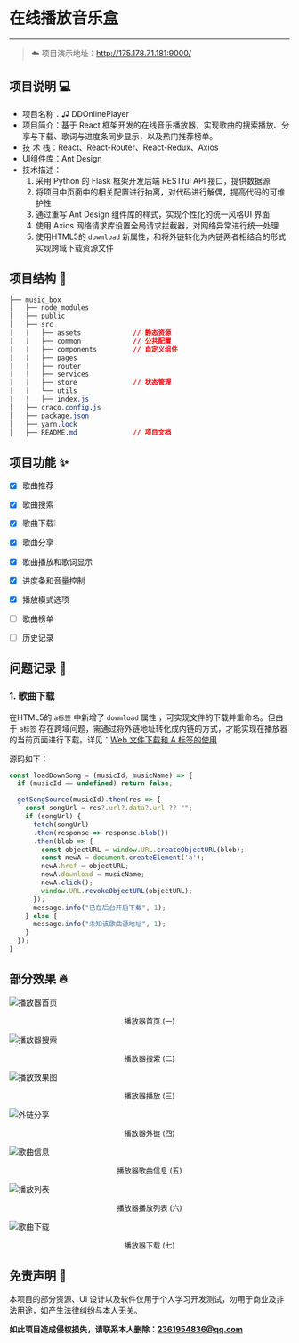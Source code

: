 # 在线播放音乐盒

***

> ☁️ 项目演示地址：http://175.178.71.181:9000/



## 项目说明 💻

- 项目名称：♫ DDOnlinePlayer
- 项目简介：基于 React 框架开发的在线音乐播放器，实现歌曲的搜索播放、分享与下载、歌词与进度条同步显示，以及热门推荐榜单。
- 技  术  栈：React、React-Router、React-Redux、Axios
- UI组件库：Ant Design
- 技术描述：
  1. 采用 Python 的 Flask 框架开发后端 RESTful API 接口，提供数据源
  2. 将项目中页面中的相关配置进行抽离，对代码进行解偶，提高代码的可维护性
  3. 通过重写 Ant Design 组件库的样式，实现个性化的统一风格UI 界面
  4. 使用 Axios 网络请求库设置全局请求拦截器，对网络异常进行统一处理
  5. 使用HTML5的 `dowmload` 新属性，和将外链转化为内链两者相结合的形式实现跨域下载资源文件




## 项目结构 🌲

```css
├── music_box
│   ├── node_modules
│   ├── public
│   ├── src
|   |   ├── assets             // 静态资源
|   |   ├── common             // 公共配置
|   |   ├── components         // 自定义组件
|   |   ├── pages
|   |   ├── router
|   |   ├── services
|   |   ├── store              // 状态管理
|   |   └── utils
|   |   ├── index.js
│   ├── craco.config.js
│   ├── package.json
│   ├── yarn.lock
│   ├── README.md              // 项目文档
```




## 项目功能 ✨

- [x] 歌曲推荐
- [x] 歌曲搜索
- [x] 歌曲下载❕
- [x] 歌曲分享
- [x] 歌曲播放和歌词显示
- [x] 进度条和音量控制
- [x] 播放模式选项
- [ ] 歌曲榜单
- [ ] 历史记录




## 问题记录 🤔

### 1. 歌曲下载

在HTML5的 `a标签` 中新增了 `dowmload` 属性 ，可实现文件的下载并重命名。但由于 `a标签` 存在跨域问题，需通过将外链地址转化成内链的方式，才能实现在播放器的当前页面进行下载。详见：[Web 文件下载和 A 标签的使用](http://175.178.71.181/index.php/archives/8.html)

源码如下：

```javascript
const loadDownSong = (musicId, musicName) => {
  if (musicId == undefined) return false;

  getSongSource(musicId).then(res => {
    const songUrl = res?.url?.data?.url ?? "";
    if (songUrl) {
      fetch(songUrl)
      .then(response => response.blob())
      .then(blob => {
        const objectURL = window.URL.createObjectURL(blob);
        const newA = document.createElement('a');
        newA.href = objectURL;
        newA.download = musicName;
        newA.click();
        window.URL.revokeObjectURL(objectURL);
      });
      message.info("已在后台开启下载", 1);
    } else {
      message.info("未知该歌曲源地址", 1);
    }
  });
}
```



## 部分效果 🔥

![播放器首页](https://gitee.com/shaodong-wu/blog-image/raw/master/2022-03-08/image-20220308000550253.webp)

<p style="font-size: 13px; text-align: center;">播放器首页 (一)</p>



![播放器搜索](https://gitee.com/shaodong-wu/blog-image/raw/master/2022-03-08/image-20220308000643351.webp)

<p style="font-size: 13px; text-align: center;">播放器搜索 (二)</p>



![播放效果图](https://gitee.com/shaodong-wu/blog-image/raw/master/2022-03-08/image-20220308000748012.webp)

<p style="font-size: 13px; text-align: center;">播放器播放 (三)</p>



![外链分享](https://gitee.com/shaodong-wu/blog-image/raw/master/2022-03-08/image-20220308000837597.webp)

<p style="font-size: 13px; text-align: center;">播放器外链 (四)</p>



![歌曲信息](https://gitee.com/shaodong-wu/blog-image/raw/master/2022-03-08/image-20220308000920765.webp)

<p style="font-size: 13px; text-align: center;">播放器歌曲信息 (五)</p>



![播放列表](https://gitee.com/shaodong-wu/blog-image/raw/master/2022-03-08/image-20220308001006164.webp)

<p style="font-size: 13px; text-align: center;">播放器播放列表 (六)</p>



![歌曲下载](https://gitee.com/shaodong-wu/blog-image/raw/master/2022-03-08/image-20220308001331027.webp)

<p style="font-size: 13px; text-align: center;">播放器下载 (七)</p>




## 免责声明 👊

本项目的部分资源、UI 设计以及软件仅用于个人学习开发测试，勿用于商业及非法用途，如产生法律纠纷与本人无关。

**如此项目造成侵权损失，请联系本人删除：[2361954836@qq.com](mailto:2361954836@qq.com)**
